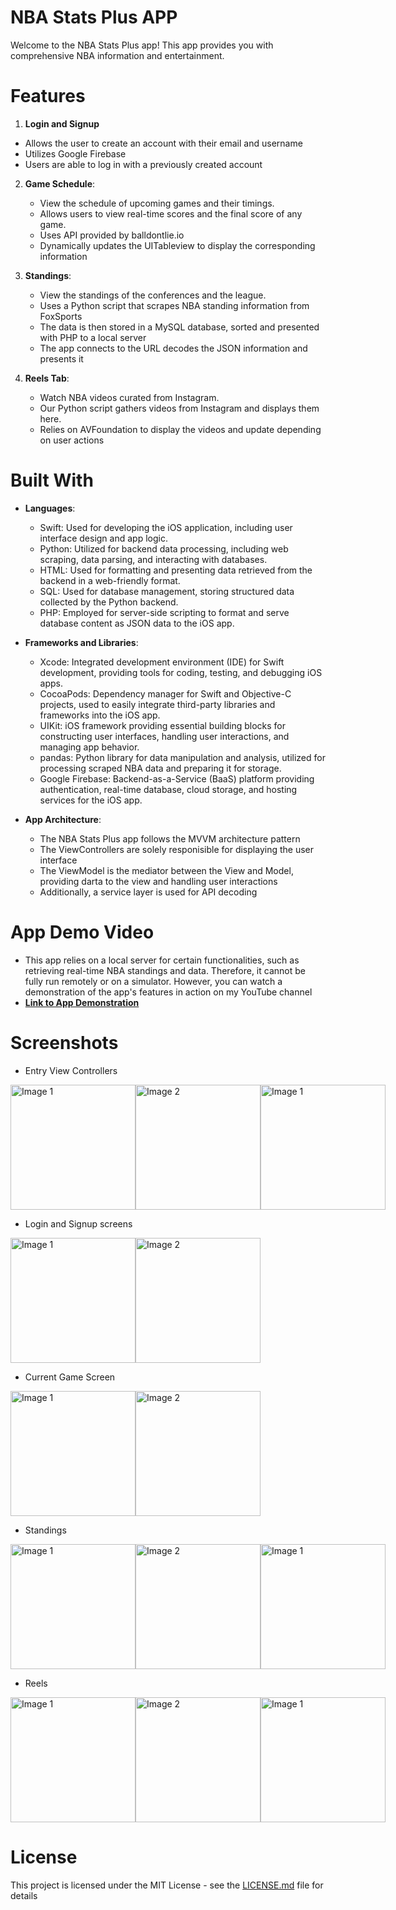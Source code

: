 

# NBA Stats Plus APP
Welcome to the NBA Stats Plus app! This app provides you with comprehensive NBA information and entertainment.

# Features

1. **Login and Signup**
  - Allows the user to create an account with their email and username
  - Utilizes Google Firebase
  - Users are able to log in with a previously created account
 
2. **Game Schedule**:
   - View the schedule of upcoming games and their timings.
   - Allows users to view real-time scores and the final score of any game.
   - Uses API provided by balldontlie.io
   - Dynamically updates the UITableview to display the corresponding information
 
3. **Standings**:
   - View the standings of the conferences and the league.
   - Uses a Python script that scrapes NBA standing information from FoxSports
   - The data is then stored in a MySQL database, sorted and presented with PHP to a local server
   - The app connects to the URL decodes the JSON information and presents it
  
4. **Reels Tab**:
   - Watch NBA videos curated from Instagram.
   - Our Python script gathers videos from Instagram and displays them here.
   - Relies on AVFoundation to display the videos and update depending on user actions
  
   
# Built With
* **Languages**:
  - Swift: Used for developing the iOS application, including user interface design and app logic.
  - Python: Utilized for backend data processing, including web scraping, data parsing, and interacting with databases.
  - HTML: Used for formatting and presenting data retrieved from the backend in a web-friendly format.
  - SQL: Used for database management, storing structured data collected by the Python backend.
  - PHP: Employed for server-side scripting to format and serve database content as JSON data to the iOS app.

* **Frameworks and Libraries**:
  - Xcode: Integrated development environment (IDE) for Swift development, providing tools for coding, testing, and debugging iOS apps.
  - CocoaPods: Dependency manager for Swift and Objective-C projects, used to easily integrate third-party libraries and frameworks into the iOS app.
  - UIKit: iOS framework providing essential building blocks for constructing user interfaces, handling user interactions, and managing app behavior.
  - pandas: Python library for data manipulation and analysis, utilized for processing scraped NBA data and preparing it for storage.
  - Google Firebase: Backend-as-a-Service (BaaS) platform providing authentication, real-time database, cloud storage, and hosting services for the iOS app.

* **App Architecture**:
  - The NBA Stats Plus app follows the MVVM architecture pattern
  - The ViewControllers are solely responisible for displaying the user interface
  - The ViewModel is the mediator between the View and Model, providing darta to the view and handling user interactions
  - Additionally, a service layer is used for API decoding

# App Demo Video
- This app relies on a local server for certain functionalities, such as retrieving real-time NBA standings and data. Therefore, it cannot be fully run remotely or on a simulator. However, you can watch a demonstration of the app's features in action on my YouTube channel 
- **[Link to App Demonstration](https://youtu.be/v3B8bzLYldE)**

# Screenshots

* Entry View Controllers
<div style="display: flex;">
  <img src="Images/entryViewControllerTwo.png" alt="Image 1" style="width: 200px; height: auto;">
  <img src="Images/entryViewControllerOne.png" alt="Image 2" style="width: 200px; height: auto;">
  <img src="Images/entryViewControllerThree.png" alt="Image 1" style="width: 200px; height: auto;">
</div>

* Login and Signup screens
<div style="display: flex;">
  <img src="Images/login.png" alt="Image 1" style="width: 200px; height: auto;">
  <img src="Images/signup.png" alt="Image 2" style="width: 200px; height: auto;">
</div>

* Current Game Screen
<div style="display: flex;">
  <img src="Images/todaysGames.png" alt="Image 1" style="width: 200px; height: auto;">
  <img src="Images/selectedGames.png" alt="Image 2" style="width: 200px; height: auto;">
</div>

* Standings
<div style="display: flex;">
  <img src="Images/east.png" alt="Image 1" style="width: 200px; height: auto;">
  <img src="Images/west.png" alt="Image 2" style="width: 200px; height: auto;">
  <img src="Images/league.png" alt="Image 1" style="width: 200px; height: auto;">
</div>

* Reels
<div style="display: flex;">
  <img src="Images/reelsOne.png" alt="Image 1" style="width: 200px; height: auto;">
  <img src="Images/reelsTwo.png" alt="Image 2" style="width: 200px; height: auto;">
  <img src="Images/reelsThree.png" alt="Image 1" style="width: 200px; height: auto;">
</div>


# License

This project is licensed under the MIT License - see the [LICENSE.md](LICENSE.md) file for details
